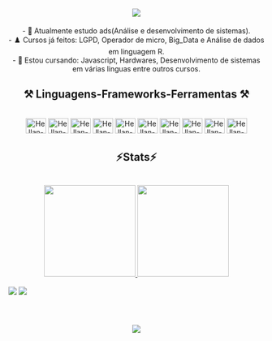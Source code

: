 <h1 align="center">
<img src="https://readme-typing-svg.herokuapp.com/?font=Righteous&size=35&center=true&vCenter=true&width=500&height=70&duration=4000&lines=olá!+👋;+me+chamo+Hellan!;" />
</h1>

<div  align="center" >
  - 🔭 Atualmente estudo ads(Análise e desenvolvimento de sistemas).
  <br>
  - ♟️ Cursos já feitos: LGPD, Operador de micro, Big_Data e Análise de dados em linguagem R.
  <br>
  - 🌱 Estou cursando: Javascript, Hardwares, Desenvolvimento de sistemas em várias linguas entre outros cursos.
</div>

<h2 align="center" >⚒️ Linguagens-Frameworks-Ferramentas ⚒️</h2>

<div align="center" style="display: inline_block"><br>
  <img aling="center" alt="Hellan-Js" height="30" width="40" src="https://cdn.jsdelivr.net/gh/devicons/devicon@latest/icons/javascript/javascript-plain.svg">
  <img aling="center" alt="Hellan-Ts" height="30" width="40" src="https://cdn.jsdelivr.net/gh/devicons/devicon@latest/icons/typescript/typescript-plain.svg">
  <img aling="center" alt="Hellan-React" height="30" width="40" src="https://cdn.jsdelivr.net/gh/devicons/devicon@latest/icons/react/react-original.svg">
  <img aling="center" alt="Hellan-HTML" height="30" width="40" src="https://cdn.jsdelivr.net/gh/devicons/devicon@latest/icons/html5/html5-original.svg">
  <img aling="center" alt="Hellan-CSS" height="30" width="40" src="https://cdn.jsdelivr.net/gh/devicons/devicon@latest/icons/css3/css3-original.svg">
  <img aling="center" alt="Hellan-Python" height="30" width="40" src="https://cdn.jsdelivr.net/gh/devicons/devicon@latest/icons/python/python-original.svg">
  <img aling="center" alt="Hellan-Csharp" height="30" width="40" src="https://cdn.jsdelivr.net/gh/devicons/devicon@latest/icons/csharp/csharp-original.svg">
  <img aling="center" alt="Hellan-Csharp" height="30" width="40" src="https://cdn.jsdelivr.net/gh/devicons/devicon@latest/icons/bootstrap/bootstrap-original.svg">
  <img aling="center" alt="Hellan-Csharp" height="30" width="40" src="https://cdn.jsdelivr.net/gh/devicons/devicon@latest/icons/git/git-original.svg">
  <img aling="center" alt="Hellan-Csharp" height="30" width="40" src="https://cdn.jsdelivr.net/gh/devicons/devicon@latest/icons/github/github-original.svg">
</div>

##

<h2 align="center" >⚡Stats⚡</h2>
<br>
<div align="center">
  <a href="https://github.com/HEllanlins">
    <img height="180em" src="https://github-readme-stats.vercel.app/api?username=HEllanlins&theme=aura&show_icons=true"/>
    <img height="180em" src="https://github-readme-stats.vercel.app/api/top-langs/?username=HEllanlins&layout=compact&langs_count=16&theme=vue-dark"/>
</div>

<br>
<div>
  <a href="https://www.youtube.com/@hellanlins3042" target="_blank"><img src="https://img.shields.io/badge/youtube-FF0000?style=for-the-badge&logo=youtube&logoColor=white" target="_blank"></a>
  <a href="https://www.instagram.com/hellan_lins/" target="_blank"><img src="https://img.shields.io/badge/-instagram-%23E4405F?style=for-the-badge&logo=instragram&logoColor=white" target="_blank"></a>
</div>

<br>
<h1 align="center">
<img src="https://readme-typing-svg.herokuapp.com/?font=Righteous&size=35&center=true&vCenter=true&width=500&height=70&duration=4000&lines=obrigado+pela+atenção!;" />
</h1>
